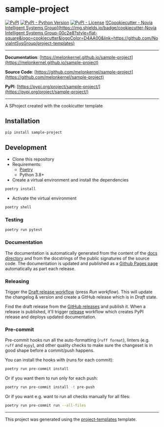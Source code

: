 # sample-project

[![PyPI](https://img.shields.io/pypi/v/sample-project?style=flat-square)](https://pypi.python.org/pypi/sample-project/)
[![PyPI - Python Version](https://img.shields.io/pypi/pyversions/sample-project?style=flat-square)](https://pypi.python.org/pypi/sample-project/)
[![PyPI - License](https://img.shields.io/pypi/l/sample-project?style=flat-square)](https://pypi.python.org/pypi/sample-project/)
[![Coookiecutter - Novia Intelligent Systems Group](https://img.shields.io/badge/cookiecutter-Novia Intelligent Systems Group-00c2e8?style=flat-square&logo=cookiecutter&logoColor=D4AA00&link=https://github.com/NoviaIntSysGroup/project-templates)](https://github.com/NoviaIntSysGroup/project-templates)


---

**Documentation**: [https://melonkernel.github.io/sample-project](https://melonkernel.github.io/sample-project)

**Source Code**: [https://github.com/melonkernel/sample-project](https://github.com/melonkernel/sample-project)

**PyPI**: [https://pypi.org/project/sample-project/](https://pypi.org/project/sample-project/)

---

A SProject created with the cookicutter template

## Installation

```sh
pip install sample-project
```

## Development

* Clone this repository
* Requirements:
  * [Poetry](https://python-poetry.org/)
  * Python 3.8+
* Create a virtual environment and install the dependencies

```sh
poetry install
```

* Activate the virtual environment

```sh
poetry shell
```

### Testing

```sh
poetry run pytest
```

### Documentation

The documentation is automatically generated from the content of the [docs directory](https://github.com/melonkernel/sample-project/tree/main/docs) and from the docstrings
 of the public signatures of the source code. The documentation is updated and published as a [Github Pages page](https://pages.github.com/) automatically as part each release.

### Releasing

Trigger the [Draft release workflow](https://github.com/melonkernel/sample-project/actions/workflows/draft_release.yml)
(press _Run workflow_). This will update the changelog & version and create a GitHub release which is in _Draft_ state.

Find the draft release from the
[GitHub releases](https://github.com/melonkernel/sample-project/releases) and publish it. When
 a release is published, it'll trigger [release](https://github.com/melonkernel/sample-project/blob/main/.github/workflows/release.yml) workflow which creates PyPI
 release and deploys updated documentation.

### Pre-commit

Pre-commit hooks run all the auto-formatting (`ruff format`), linters (e.g. `ruff` and `mypy`), and other quality
 checks to make sure the changeset is in good shape before a commit/push happens.

You can install the hooks with (runs for each commit):

```sh
poetry run pre-commit install
```

Or if you want them to run only for each push:

```sh
poetry run pre-commit install -t pre-push
```

Or if you want e.g. want to run all checks manually for all files:

```sh
poetry run pre-commit run --all-files
```

---

This project was generated using the [project-templates](https://github.com/NoviaIntSysGroup/project-templates) template.
